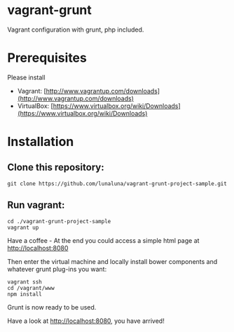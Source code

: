 vagrant-grunt
=============

Vagrant configuration with grunt, php included.

Prerequisites
=============
Please install
- Vagrant: [http://www.vagrantup.com/downloads](http://www.vagrantup.com/downloads)
- VirtualBox: [https://www.virtualbox.org/wiki/Downloads](https://www.virtualbox.org/wiki/Downloads)

Installation
============

Clone this repository:
----------------------
````
git clone https://github.com/lunaluna/vagrant-grunt-project-sample.git
``````

Run vagrant:
------------
````
cd ./vagrant-grunt-project-sample
vagrant up
````
Have a coffee - At the end you could access a simple html page at [http://localhost:8080](http://localhost:8080)

Then enter the virtual machine and locally install bower components and whatever grunt plug-ins you want:
````
vagrant ssh
cd /vagrant/www
npm install
````
Grunt is now ready to be used.

Have a look at [http://localhost:8080](http://localhost:8080), you have arrived!
